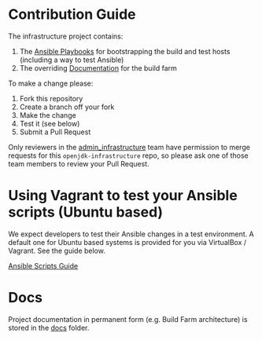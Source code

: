 # Contribution Guide

The infrastructure project contains:

1. The [Ansible Playbooks](ansible/playbooks) for bootstrapping the build and test hosts (including a way to test Ansible)
1. The overriding [Documentation](docs) for the build farm

To make a change please:
 
1. Fork this repository
1. Create a branch off your fork
1. Make the change
1. Test it (see below)
1. Submit a Pull Request

Only reviewers in the [admin_infrastructure](https://github.com/orgs/AdoptOpenJDK/teams/admin_infrastructure) team have permission to merge requests for this `openjdk-infrastructure` repo, 
so please ask one of those team members to review your Pull Request. 

# Using Vagrant to test your Ansible scripts (Ubuntu based)

We expect developers to test their Ansible changes in a test environment.  A default one for Ubuntu based systems 
is provided for you via VirtualBox / Vagrant.  See the guide below.

[Ansible Scripts Guide](ansible/README.md)

# Docs

Project documentation in permanent form (e.g. Build Farm architecture) is stored in the [docs](docs) folder.
